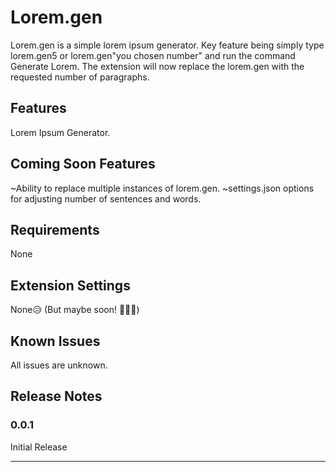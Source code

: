 # Lorem.gen

Lorem.gen is a simple lorem ipsum generator. Key feature being simply type lorem.gen5 or lorem.gen"you chosen number" and run the command Generate Lorem. The extension will now replace the lorem.gen with the requested number of paragraphs.  

## Features

Lorem Ipsum Generator.

## Coming Soon Features

~Ability to replace multiple instances of lorem.gen. 
~settings.json options for adjusting number of sentences and words. 

## Requirements

None

## Extension Settings

None😥 (But maybe soon! 🤗😄🎉)

## Known Issues

All issues are unknown.

## Release Notes

### 0.0.1

Initial Release



-----------------------------------------------------------------------------------------------------------